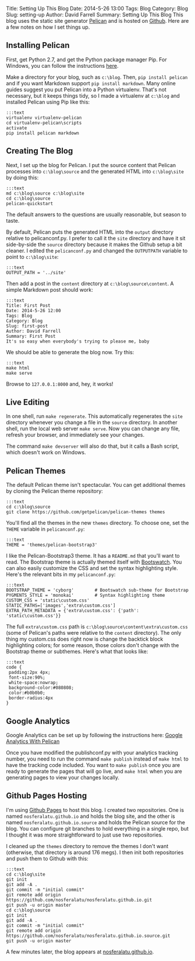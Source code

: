Title: Setting Up This Blog
Date: 2014-5-26 13:00
Tags: Blog
Category: Blog
Slug: setting-up
Author: David Farrell
Summary: Setting Up This Blog
This blog uses the static site generator [Pelican](http://www.getpelican.com) and is hosted on [Github](http://www.github.com). Here are a few notes on how I set things up.

Installing Pelican
------------------

First, get Python 2.7, and get the Python package manager Pip. For Windows, you can follow the instructions [here](http://docs.python-guide.org/en/latest/starting/install/win/).

Make a directory for your blog, such as `c:\blog`. Then, `pip install pelican` and if you want Markdown support `pip install markdown`. Many online guides suggest you put Pelican into a Python virtualenv. That's not necessary, but it keeps things tidy, so I made a virtualenv at `c:\blog` and installed Pelican using Pip like this:

    :::text
    virtualenv virtualenv-pelican
    cd virtualenv-pelican\scripts
    activate
    pip install pelican markdown

Creating The Blog
-------------------

Next, I set up the blog for Pelican. I put the source content that Pelican processes into `c:\blog\source` and the generated HTML into `c:\blog\site` by doing this:

    :::text
    md c:\blog\source c:\blog\site
    cd c:\blog\source
    pelican-quickstart

The default answers to the questions are usually reasonable, but season to taste.

By default, Pelican puts the generated HTML into the `output` directory relative to pelicanconf.py. I prefer to call it the `site` directory and have it sit side-by-side the `source` directory because it makes the Github setup a bit cleaner. I edited the `pelicanconf.py` and changed the `OUTPUTPATH` variable to point to `c:\blog\site`:

    :::text
    OUTPUT_PATH = '../site'

Then add a post in the `content` directory at `c:\blog\source\content`. A simple Markdown post should work:

    :::text
    Title: First Post
    Date: 2014-5-26 12:00
    Tags: Blog
    Category: Blog
    Slug: first-post
    Author: David Farrell
    Summary: First Post
    It's so easy when everybody's trying to please me, baby

We should be able to generate the blog now. Try this:

    :::text
    make html
    make serve

Browse to `127.0.0.1:8000` and, hey, it works!

Live Editing
------------

In one shell, run `make regenerate`. This automatically regenerates the `site` directory whenever you change a file in the `source` directory. In another shell, run the local web server `make serve`. Now you can change any file, refresh your browser, and immediately see your changes.

The command `make devserver` will also do that, but it calls a Bash script, which doesn't work on Windows.

Pelican Themes
--------------

The default Pelican theme isn't spectacular. You can get additional themes by cloning the Pelican theme repository:

    :::text
    cd c:\blog\source
    git clone https://github.com/getpelican/pelican-themes themes

You'll find all the themes in the new `themes` directory. To choose one, set the `THEME` variable in `pelicanconf.py`:

    :::text
    THEME = 'themes/pelican-bootstrap3'

I like the Pelican-Bootstrap3 theme. It has a `README.md` that you'll want to read. The Bootstrap theme is actually themed itself with [Bootswatch](http://bootswatch.com/). You can also easily customize the CSS and set the syntax highlighting style. Here's the relevant bits in my `pelicanconf.py`:

    :::text
    BOOTSTRAP_THEME = 'cyborg'        # Bootswatch sub-theme for Bootstrap
    PYGMENTS_STYLE = 'monokai'        # Syntax highlighting theme
    CUSTOM_CSS = 'static\custom.css'
    STATIC_PATHS=['images','extra\custom.css']
    EXTRA_PATH_METADATA = {'extra\custom.css': {'path': 'static\custom.css'}}

The full `extra\custom.css` path is `c:\blog\source\content\extra\custom.css` (some of Pelican's paths were relative to the `content` directory). The only thing my custom.css does right now is change the backtick block highlighting colors; for some reason, those colors don't change with the Bootstrap theme or subthemes. Here's what that looks like:

    :::text
    code {
     padding:2px 4px;
     font-size:90%;
     white-space:nowrap;
     background-color:#080808;
     color:#b0b0b0;
     border-radius:4px
    }

Google Analytics
----------------

Google Analytics can be set up by following the instructions here: [Google Analytics With Pelican](https://matthewdevaney.com/posts/2019/03/17/google-analytics-with-pelican/)

Once you have modified the publishconf.py with your analytics tracking number, you need to run the command `make publish` instead of `make html` to have the tracking code included. You want to `make publish` once you are ready to generate the pages that will go live, and `make html` when you are generating pages to view your changes locally.

Github Pages Hosting
--------------------

I'm using [Github Pages](https://pages.github.com/) to host this blog. I created two repositories. One is named `nosferalatu.github.io` and holds the blog site, and the other is named `nosferalatu.github.io.source` and holds the Pelican source for the blog. You can configure git branches to hold everything in a single repo, but I thought it was more straightforward to just use two repositories.

I cleaned up the `themes` directory to remove the themes I don't want (otherwise, that directory is around 176 megs). I then init both repositories and push them to Github with this:

    :::text
    cd c:\blog\site
    git init
    git add -A .
    git commit -m "initial commit"
    git remote add origin https://github.com/nosferalatu/nosferalatu.github.io.git
    git push -u origin master
    cd c:\blog\source
    git init
    git add -A .
    git commit -m "initial commit"
    git remote add origin https://github.com/nosferalatu/nosferalatu.github.io.source.git
    git push -u origin master

A few minutes later, the blog appears at [nosferalatu.github.io](http://nosferalatu.github.io). 
